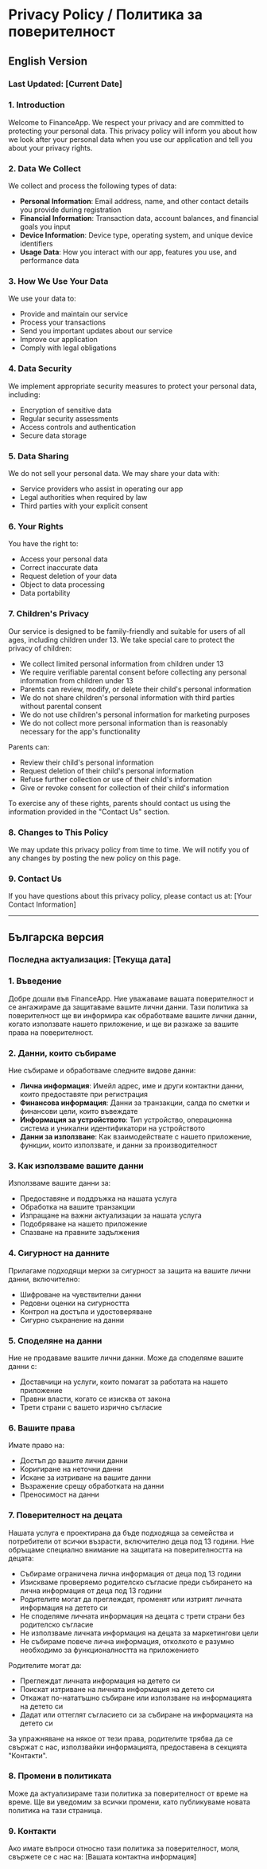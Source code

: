 # Privacy Policy / Политика за поверителност

## English Version

### Last Updated: [Current Date]

### 1. Introduction
Welcome to FinanceApp. We respect your privacy and are committed to protecting your personal data. This privacy policy will inform you about how we look after your personal data when you use our application and tell you about your privacy rights.

### 2. Data We Collect
We collect and process the following types of data:

- **Personal Information**: Email address, name, and other contact details you provide during registration
- **Financial Information**: Transaction data, account balances, and financial goals you input
- **Device Information**: Device type, operating system, and unique device identifiers
- **Usage Data**: How you interact with our app, features you use, and performance data

### 3. How We Use Your Data
We use your data to:
- Provide and maintain our service
- Process your transactions
- Send you important updates about our service
- Improve our application
- Comply with legal obligations

### 4. Data Security
We implement appropriate security measures to protect your personal data, including:
- Encryption of sensitive data
- Regular security assessments
- Access controls and authentication
- Secure data storage

### 5. Data Sharing
We do not sell your personal data. We may share your data with:
- Service providers who assist in operating our app
- Legal authorities when required by law
- Third parties with your explicit consent

### 6. Your Rights
You have the right to:
- Access your personal data
- Correct inaccurate data
- Request deletion of your data
- Object to data processing
- Data portability

### 7. Children's Privacy
Our service is designed to be family-friendly and suitable for users of all ages, including children under 13. We take special care to protect the privacy of children:

- We collect limited personal information from children under 13
- We require verifiable parental consent before collecting any personal information from children under 13
- Parents can review, modify, or delete their child's personal information
- We do not share children's personal information with third parties without parental consent
- We do not use children's personal information for marketing purposes
- We do not collect more personal information than is reasonably necessary for the app's functionality

Parents can:
- Review their child's personal information
- Request deletion of their child's personal information
- Refuse further collection or use of their child's information
- Give or revoke consent for collection of their child's information

To exercise any of these rights, parents should contact us using the information provided in the "Contact Us" section.

### 8. Changes to This Policy
We may update this privacy policy from time to time. We will notify you of any changes by posting the new policy on this page.

### 9. Contact Us
If you have questions about this privacy policy, please contact us at:
[Your Contact Information]

---

## Българска версия

### Последна актуализация: [Текуща дата]

### 1. Въведение
Добре дошли във FinanceApp. Ние уважаваме вашата поверителност и се ангажираме да защитаваме вашите лични данни. Тази политика за поверителност ще ви информира как обработваме вашите лични данни, когато използвате нашето приложение, и ще ви разкаже за вашите права на поверителност.

### 2. Данни, които събираме
Ние събираме и обработваме следните видове данни:

- **Лична информация**: Имейл адрес, име и други контактни данни, които предоставяте при регистрация
- **Финансова информация**: Данни за транзакции, салда по сметки и финансови цели, които въвеждате
- **Информация за устройството**: Тип устройство, операционна система и уникални идентификатори на устройството
- **Данни за използване**: Как взаимодействате с нашето приложение, функции, които използвате, и данни за производителност

### 3. Как използваме вашите данни
Използваме вашите данни за:
- Предоставяне и поддръжка на нашата услуга
- Обработка на вашите транзакции
- Изпращане на важни актуализации за нашата услуга
- Подобряване на нашето приложение
- Спазване на правните задължения

### 4. Сигурност на данните
Прилагаме подходящи мерки за сигурност за защита на вашите лични данни, включително:
- Шифроване на чувствителни данни
- Редовни оценки на сигурността
- Контрол на достъпа и удостоверяване
- Сигурно съхранение на данни

### 5. Споделяне на данни
Ние не продаваме вашите лични данни. Може да споделяме вашите данни с:
- Доставчици на услуги, които помагат за работата на нашето приложение
- Правни власти, когато се изисква от закона
- Трети страни с вашето изрично съгласие

### 6. Вашите права
Имате право на:
- Достъп до вашите лични данни
- Коригиране на неточни данни
- Искане за изтриване на вашите данни
- Възражение срещу обработката на данни
- Преносимост на данни

### 7. Поверителност на децата
Нашата услуга е проектирана да бъде подходяща за семейства и потребители от всички възрасти, включително деца под 13 години. Ние обръщаме специално внимание на защитата на поверителността на децата:

- Събираме ограничена лична информация от деца под 13 години
- Изискваме проверяемо родителско съгласие преди събирането на лична информация от деца под 13 години
- Родителите могат да преглеждат, променят или изтрият личната информация на детето си
- Не споделяме личната информация на децата с трети страни без родителско съгласие
- Не използваме личната информация на децата за маркетингови цели
- Не събираме повече лична информация, отколкото е разумно необходимо за функционалността на приложението

Родителите могат да:
- Преглеждат личната информация на детето си
- Поискат изтриване на личната информация на детето си
- Откажат по-нататъшно събиране или използване на информацията на детето си
- Дадат или оттеглят съгласието си за събиране на информацията на детето си

За упражняване на някое от тези права, родителите трябва да се свържат с нас, използвайки информацията, предоставена в секцията "Контакти".

### 8. Промени в политиката
Може да актуализираме тази политика за поверителност от време на време. Ще ви уведомим за всички промени, като публикуваме новата политика на тази страница.

### 9. Контакти
Ако имате въпроси относно тази политика за поверителност, моля, свържете се с нас на:
[Вашата контактна информация] 